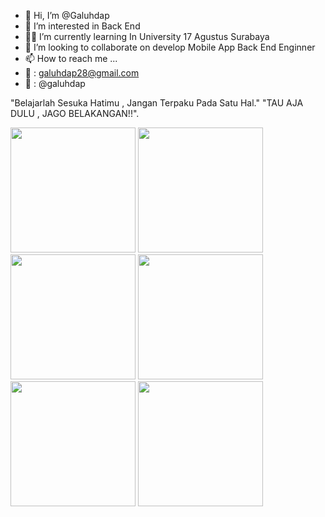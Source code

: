 - 👋 Hi, I’m @Galuhdap
- 👀 I’m interested in Back End
- 👨‍🎓 I’m currently learning In University 17 Agustus Surabaya
- 💞️ I’m looking to collaborate on 
develop Mobile App
Back End Enginner
- 📫 How to reach me ...
- 📧 : galuhdap28@gmail.com
- 💼 : @galuhdap


"Belajarlah Sesuka Hatimu , Jangan Terpaku Pada Satu Hal."
"TAU AJA DULU , JAGO BELAKANGAN!!".

 <img src="https://user-images.githubusercontent.com/90491250/213885567-5869a705-3285-4d21-b9c0-7e01efc59265.png" width="200">
 <img src="https://user-images.githubusercontent.com/90491250/213885568-79ed533d-542b-4245-8c14-e3c71a15353b.png" width="200">
 <img src="https://user-images.githubusercontent.com/90491250/213885562-abcd0e41-fe06-4c33-ba6e-356db3d4366a.png" width="200">
  <img src="https://user-images.githubusercontent.com/90491250/213885564-569fb69f-5c7e-448f-80f4-609353e83b8f.png" width="200">
  <img src="https://user-images.githubusercontent.com/90491250/213885566-0f04b895-6cb3-4ff6-936d-a91f271cb493.png" width="200">
<img src="https://user-images.githubusercontent.com/90491250/213885570-53820aac-9cef-49bf-9913-8e20fd12bfcf.png" width="200">
